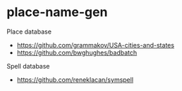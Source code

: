 # place-name-gen

Place database
- https://github.com/grammakov/USA-cities-and-states
- https://github.com/bwghughes/badbatch

Spell database
- https://github.com/reneklacan/symspell
